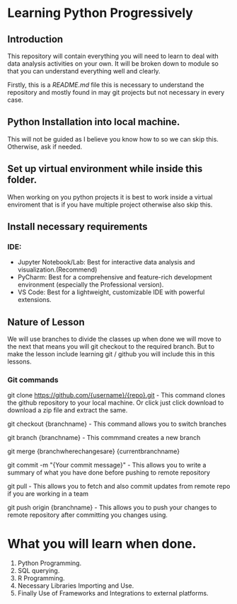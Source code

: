 # Learning Python Progressively

## Introduction

This repository will contain everything you will need to learn to deal with data analysis activities on your own. It will be broken down to module so that you can understand everything well and clearly.

Firstly, this is a _README.md_ file this is necessary to understand the repository and mostly found in may git projects but not necessary in every case.

## Python Installation into local machine.

This will not be guided as I believe you know how to so we can skip this. Otherwise, ask if needed.

## Set up virtual environment while inside this folder.

When working on you python projects it is best to work inside a virtual enviroment that is if you have multiple project otherwise also skip this.

## Install necessary requirements

### IDE:

- Jupyter Notebook/Lab: Best for interactive data analysis and visualization.(Recommend)
- PyCharm: Best for a comprehensive and feature-rich development environment (especially the Professional version).
- VS Code: Best for a lightweight, customizable IDE with powerful extensions.

## Nature of Lesson

We will use branches to divide the classes up when done we will move to the next that means you will git checkout to the required branch.
But to make the lesson include learning git / github you will include this in this lessons.

### Git commands

git clone https://github.com/{username}/{repo}.git - This command clones the github repository to your local machine. Or click just click download to download a zip file and extract the same.

git checkout {branchname} - This command allows you to switch branches

git branch {branchname} - This commmand creates a new branch

git merge {branchwherechangesare} {currentbranchname}

git commit -m "{Your commit message}" - This allows you to write a summary of what you have done before pushing to remote repository

git pull - This allows you to fetch and also commit updates from remote repo if you are working in a team

git push origin {branchname} - This allows you to push your changes to remote repository after committing you changes using.

# What you will learn when done.

1. Python Programming.
2. SQL querying.
3. R Programming.
4. Necessary Libraries Importing and Use.
5. Finally Use of Frameworks and Integrations to external platforms.
